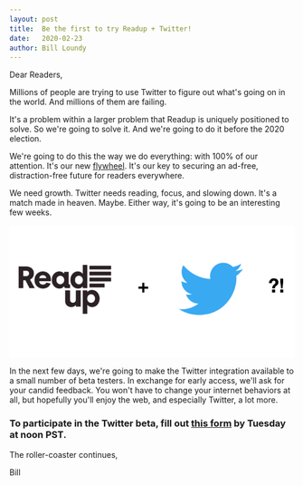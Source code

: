 ```yaml
---
layout: post
title:  Be the first to try Readup + Twitter! 
date:   2020-02-23
author: Bill Loundy
---
```


<p>
Dear Readers, 
</p>

<p>
Millions of people are trying to use Twitter to figure out what's going on in the world. And millions of them are failing.
<p>  

<p>
It's a problem within a larger problem that Readup is uniquely positioned to solve. So we're going to solve it. And we're going to do it before the 2020 election. 
</p>


<p>
We're going to do this the way we do everything: with 100% of our attention. It's our new <a href="https://readup.com/comments/reforge/growth-loops-are-the-new-funnels/5Q43eD">flywheel</a>. It's our key to securing an ad-free, distraction-free future for readers everywhere.
</p>

<p>
We need growth. Twitter needs reading, focus, and slowing down. It's a match made in heaven. Maybe. Either way, it's going to be an interesting few weeks. 
</p>

<p>
<img src="/pics/keystonee.png" style="display:block;margin:0 auto;max-width:100%;">
</p>

<p>
In the next few days, we're going to make the Twitter integration available to a small number of beta testers. In exchange for early access, we'll ask for your candid feedback. You won't have to change your internet behaviors at all, but hopefully you'll enjoy the web, and especially Twitter, a lot more.
</p>

<h3>
To participate in the Twitter beta, fill out <a href="https://forms.gle/oUJwMWFd34Wez3Pc8">this form</a> by Tuesday at noon PST. 
</h3>

<p>
The roller-coaster continues, 
</p>

<p>
Bill 
</p>